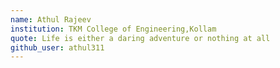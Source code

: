```yaml
---
name: Athul Rajeev
institution: TKM College of Engineering,Kollam
quote: Life is either a daring adventure or nothing at all
github_user: athul311
---
```

